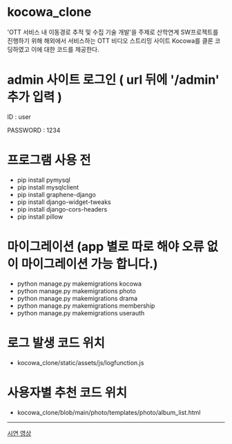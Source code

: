# kocowa_clone
'OTT 서비스 내 이동경로 추적 및 수집 기술 개발'을 주제로 산학연계 SW프로젝트를 진행하기 위해 해외에서 서비스하는 OTT 비디오 스트리밍 사이트 Kocowa를 클론 코딩하였고 이에 대한 코드를 제공한다.

# admin 사이트 로그인 ( url 뒤에 '/admin' 추가 입력 )

ID : user

PASSWORD : 1234

# 프로그램 사용 전
- pip install pymysql
- pip install mysqlclient
- pip install graphene-django
- pip install django-widget-tweaks
- pip install django-cors-headers
- pip install pillow

# 마이그레이션 (app 별로 따로 해야 오류 없이 마이그레이션 가능 합니다.)
- python manage.py makemigrations kocowa
- python manage.py makemigrations photo
- python manage.py makemigrations drama
- python manage.py makemigrations membership
- python manage.py makemigrations userauth

# 로그 발생 코드 위치 
- kocowa_clone/static/assets/js/logfunction.js

# 사용자별 추천 코드 위치
- kocowa_clone/blob/main/photo/templates/photo/album_list.html

---
[시연 영상](https://youtu.be/2qMjZ1xaGyg)
